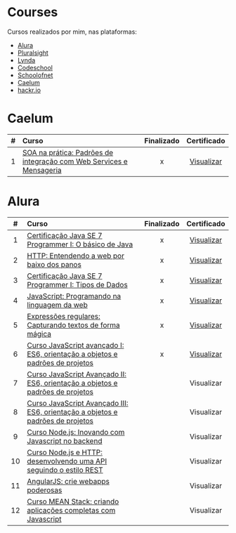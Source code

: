 # Courses

Cursos realizados por mim, nas plataformas:
* [Alura](alura.com.br)
* [Pluralsight](www.pluralsight.com)
* [Lynda](https://www.lynda.com/)
* [Codeschool](https://www.codeschool.com/)
* [Schoolofnet](https://www.schoolofnet.com/)
* [Caelum](https://www.caelum.com.br)
* [hackr.io](https://hackr.io/)

Caelum
==
| #  | Curso  | Finalizado  | Certificado |
| :---:   | :---    | :---:     | :---:       |
| 1       |[SOA na prática: Padrões de integração com Web Services e Mensageria ](https://www.caelum.com.br/curso-java-ee-soa-web-services-mensageria/)| x | [Visualizar](https://sistema.caelum.com.br/alumni/certificate?alunoCursoAlumni.token=cGVkcm9zcHNqY0BnbWFpbC5jb20=&alunoCursoAlumni.course=FJ-36-antigo-20h)|

Alura
==
| #  | Curso  | Finalizado  | Certificado |
|:---:|:--- | :---:     | :---:       |
|1| [Certificação Java SE 7 Programmer I: O básico de Java](https://www.alura.com.br/curso-online-certificacao-java-basico)  | x | [Visualizar](https://cursos.alura.com.br/user/pedro-hos/course/certificacao-java-basico/certificate)|
|2| [HTTP: Entendendo a web por baixo dos panos](https://www.alura.com.br/curso-online-fundamentos-http) | x | [Visualizar](https://cursos.alura.com.br/user/pedro-hos/course/fundamentos-http/certificate)|
|3| [Certificação Java SE 7 Programmer I: Tipos de Dados](https://www.alura.com.br/curso-online-certificacao-java-tipos-de-dados) | x | [Visualizar](https://cursos.alura.com.br/user/pedro-hos/course/certificacao-java-tipos-de-dados/certificate)|
|4| [JavaScript​: Programando na linguagem da web](https://www.alura.com.br/curso-online-a-linguagem-javascript) | x | [Visualizar](https://cursos.alura.com.br/user/pedro-hos/course/a-linguagem-javascript/certificate)|
|5| [Expressões regulares: Capturando textos de forma mágica](https://www.alura.com.br/curso-online-expressoes-regulares) | x | [Visualizar](https://cursos.alura.com.br/user/pedro-hos/course/expressoes-regulares/certificate)|
|6| [Curso JavaScript avançado I: ES6, orientação a objetos e padrões de projetos](https://www.alura.com.br/curso-online-javascript-es6-orientacao-a-objetos-parte-1) | x | [Visualizar](https://cursos.alura.com.br/user/pedro-hos/course/javascript-es6-orientacao-a-objetos-parte-1/certificate)|
|7| [Curso JavaScript Avançado II: ES6, orientação a objetos e padrões de projetos](https://www.alura.com.br/curso-online-javascript-es6-orientacao-a-objetos-parte-2) |  | Visualizar|
|8| [Curso JavaScript Avançado III: ES6, orientação a objetos e padrões de projetos](https://www.alura.com.br/curso-online-javascript-es6-orientacao-a-objetos-parte-3) |  | Visualizar|
|9| [Curso Node.js: Inovando com Javascript no backend](https://www.alura.com.br/curso-online-node-js) |  | Visualizar|
|10| [Curso Node.js e HTTP: desenvolvendo uma API seguindo o estilo REST](https://www.alura.com.br/curso-online-nodejs-avancado) |  | Visualizar|
|11| [AngularJS: crie webapps poderosas](https://www.alura.com.br/curso-online-angularjs-mvc) |  | Visualizar|
|12| [Curso MEAN Stack: criando aplicações completas com Javascript](https://www.alura.com.br/curso-online-mean-javascript) |  | Visualizar|
